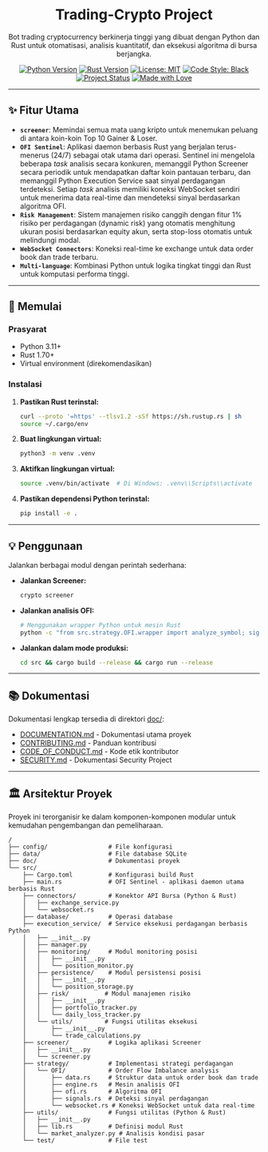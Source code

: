 <div align="center">
<h1 align="center">Trading-Crypto Project</h1>
<p align="center">
Bot trading cryptocurrency berkinerja tinggi yang dibuat dengan Python dan Rust untuk otomatisasi, analisis kuantitatif, dan eksekusi algoritma di bursa berjangka.
</p>
</div>
<div align="center">
<!-- Shields.io Badges -->
<a href="https://www.python.org/downloads/"><img src="https://img.shields.io/badge/python-3.11+-blue.svg?style=for-the-badge&logo=python" alt="Python Version"></a>
<a href="https://www.rust-lang.org/"><img src="https://img.shields.io/badge/rust-1.70+-orange.svg?style=for-the-badge&logo=rust" alt="Rust Version"></a>
<a href="https://opensource.org/licenses/MIT"><img src="https://img.shields.io/badge/License-MIT-yellow.svg?style=for-the-badge" alt="License: MIT"></a>
<a href="#"><img src="https://img.shields.io/badge/code%20style-black-000000.svg?style=for-the-badge" alt="Code Style: Black"></a>
<br>
<a href="#"><img src="https://img.shields.io/badge/status-aktif-brightgreen?style=for-the-badge" alt="Project Status"></a>
<a href="#"><img src="https://img.shields.io/badge/Made%20with-Love-red?style=for-the-badge&logo=heart" alt="Made with Love"></a>
</div>

---

## ✨ Fitur Utama

- **`screener`**: Memindai semua mata uang kripto untuk menemukan peluang di antara koin-koin Top 10 Gainer & Loser.
- **`OFI Sentinel`**: Aplikasi daemon berbasis Rust yang berjalan terus-menerus (24/7) sebagai otak utama dari operasi. Sentinel ini mengelola beberapa *task* analisis secara konkuren, memanggil Python Screener secara periodik untuk mendapatkan daftar koin pantauan terbaru, dan memanggil Python Execution Service saat sinyal perdagangan terdeteksi. Setiap *task* analisis memiliki koneksi WebSocket sendiri untuk menerima data real-time dan mendeteksi sinyal berdasarkan algoritma OFI.
- **`Risk Management`**: Sistem manajemen risiko canggih dengan fitur 1% risiko per perdagangan (dynamic risk) yang otomatis menghitung ukuran posisi berdasarkan equity akun, serta stop-loss otomatis untuk melindungi modal.
- **`WebSocket Connectors`**: Koneksi real-time ke exchange untuk data order book dan trade terbaru.
- **`Multi-language`**: Kombinasi Python untuk logika tingkat tinggi dan Rust untuk komputasi performa tinggi.

---

## 🚀 Memulai

### Prasyarat

- Python 3.11+
- Rust 1.70+ 
- Virtual environment (direkomendasikan)

### Instalasi

1. **Pastikan Rust terinstal:**
   ```bash
   curl --proto '=https' --tlsv1.2 -sSf https://sh.rustup.rs | sh
   source ~/.cargo/env
   ```

2. **Buat lingkungan virtual:**
   ```bash
   python3 -m venv .venv
   ```

3. **Aktifkan lingkungan virtual:**
   ```bash
   source .venv/bin/activate  # Di Windows: .venv\\Scripts\\activate
   ```
   
4. **Pastikan dependensi Python terinstal:**
   ```bash
   pip install -e .
   ```

---

## 💡 Penggunaan

Jalankan berbagai modul dengan perintah sederhana:

- **Jalankan Screener:**
  ```bash
  crypto screener
  ```

- **Jalankan analisis OFI:**
  ```bash
  # Menggunakan wrapper Python untuk mesin Rust
  python -c "from src.strategy.OFI.wrapper import analyze_symbol; signal = analyze_symbol('BTCUSDT'); print(signal)"
  ```
  
- **Jalankan dalam mode produksi:**
  ```bash
  cd src && cargo build --release && cargo run --release
  ```

---

## 📚 Dokumentasi

Dokumentasi lengkap tersedia di direktori [doc/](doc/):

- [DOCUMENTATION.md](doc/DOCUMENTATION.md) - Dokumentasi utama proyek
- [CONTRIBUTING.md](doc/CONTRIBUTING.md) - Panduan kontribusi
- [CODE_OF_CONDUCT.md](doc/CODE_OF_CONDUCT.md) - Kode etik kontributor
- [SECURITY.md](doc/SECURITY.md) - Dokumentasi Security Project

---

## 🏛️ Arsitektur Proyek

Proyek ini terorganisir ke dalam komponen-komponen modular untuk kemudahan pengembangan dan pemeliharaan.

```
/
├── config/                 # File konfigurasi
├── data/                   # File database SQLite
├── doc/                    # Dokumentasi proyek
└── src/
    ├── Cargo.toml          # Konfigurasi build Rust
    ├── main.rs             # OFI Sentinel - aplikasi daemon utama berbasis Rust
    ├── connectors/         # Konektor API Bursa (Python & Rust)
    │   ├── exchange_service.py
    │   └── websocket.rs
    ├── database/           # Operasi database
    ├── execution_service/  # Service eksekusi perdagangan berbasis Python
    │   ├── __init__.py
    │   ├── manager.py
    │   ├── monitoring/     # Modul monitoring posisi
    │   │   ├── __init__.py
    │   │   └── position_monitor.py
    │   ├── persistence/    # Modul persistensi posisi
    │   │   ├── __init__.py
    │   │   └── position_storage.py
    │   ├── risk/          # Modul manajemen risiko
    │   │   ├── __init__.py
    │   │   ├── portfolio_tracker.py
    │   │   └── daily_loss_tracker.py
    │   └── utils/         # Fungsi utilitas eksekusi
    │       ├── __init__.py
    │       └── trade_calculations.py
    ├── screener/           # Logika aplikasi Screener
    │   ├── __init__.py
    │   └── screener.py
    ├── strategy/           # Implementasi strategi perdagangan
    │   └── OFI/            # Order Flow Imbalance analysis
    │       ├── data.rs     # Struktur data untuk order book dan trade
    │       ├── engine.rs   # Mesin analisis OFI
    │       ├── ofi.rs      # Algoritma OFI
    │       ├── signals.rs  # Deteksi sinyal perdagangan
    │       └── websocket.rs # Koneksi WebSocket untuk data real-time
    ├── utils/              # Fungsi utilitas (Python & Rust)
    │   ├── __init__.py
    │   ├── lib.rs          # Definisi modul Rust
    │   └── market_analyzer.py # Analisis kondisi pasar
    └── test/               # File test
```